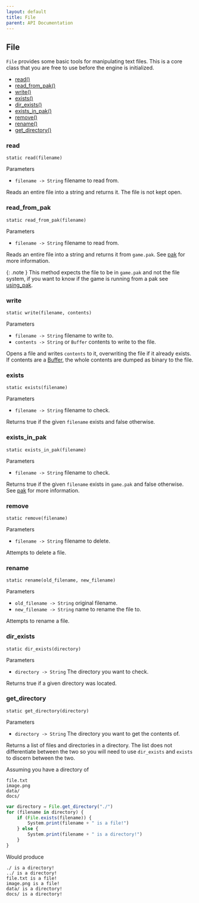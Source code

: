 ```yaml
---
layout: default
title: File
parent: API Documentation
---
```


## File
`File` provides some basic tools for manipulating text files. This is a core class
that you are free to use before the engine is initialized.

+ [read()](#read)
+ [read_from_pak()](#read_from_pak)
+ [write()](#write)
+ [exists()](#exists)
+ [dir_exists()](#dir_exists)
+ [exists_in_pak()](#exists_in_pak)
+ [remove()](#remove)
+ [rename()](#rename)
+ [get_directory()](#get_directory)

### read
`static read(filename)`

Parameters
 + `filename -> String` filename to read from.
 
Reads an entire file into a string and returns it. The file is not kept open.

### read_from_pak
`static read_from_pak(filename)`

Parameters
 + `filename -> String` filename to read from.
 
Reads an entire file into a string and returns it from `game.pak`. See [pak](../Pak) for
more information.

{: .note }
This method expects the file to be in `game.pak` and not the file system, if you want
to know if the game is running from a pak see [using_pak](Engine#using_pak).

### write
`static write(filename, contents)`

Parameters
 + `filename -> String` filename to write to.
 + `contents -> String` or `Buffer` contents to write to the file.

Opens a file and writes `contents` to it, overwriting the file if it already exists. If contents
are a [Buffer](Buffer), the whole contents are dumped as binary to the file.

### exists
`static exists(filename)`

Parameters
 + `filename -> String` filename to check.
 
Returns true if the given `filename` exists and false otherwise.

### exists_in_pak
`static exists_in_pak(filename)`

Parameters
 + `filename -> String` filename to check.
 
Returns true if the given `filename` exists in `game.pak` and false otherwise. See [pak](../Pak) for
more information.

### remove
`static remove(filename)`

Parameters
 + `filename -> String` filename to delete.
 
Attempts to delete a file.

### rename
`static rename(old_filename, new_filename)`

Parameters
 + `old_filename -> String` original filename.
 + `new_filename -> String` name to rename the file to.
 
Attempts to rename a file.

### dir_exists
`static dir_exists(directory)`

Parameters
 + `directory -> String` The directory you want to check.

Returns true if a given directory was located.

### get_directory
`static get_directory(directory)`

Parameters
 + `directory -> String` The directory you want to get the contents of.

Returns a list of files and directories in a directory. The list does not differentiate
between the two so you will need to use `dir_exists` and `exists` to discern between the
two.

Assuming you have a directory of

    file.txt
    image.png
    data/
    docs/

```javascript
var directory = File.get_directory("./")
for (filename in directory) {
    if (File.exists(filename)) {
        System.print(filename + " is a file!")
    } else {
        System.print(filename + " is a directory!")
    }
}
```

Would produce

    ./ is a directory!
    ../ is a directory!
    file.txt is a file!
    image.png is a file!
    data/ is a directory!
    docs/ is a directory!